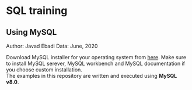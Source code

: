 # SQL training
## Using MySQL
Author: Javad Ebadi
Data: June, 2020


Download MySQL installer for your operating system from [here](https://dev.mysql.com/downloads). Make sure to install MySQL serever, MySQL workbench and MySQL documentation if you choose custom installation.     
The examples in this repository are written and executed using **MySQL v8.0**.


